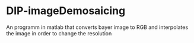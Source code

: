 # DIP-imageDemosaicing
An programm in matlab that converts bayer image to RGB and interpolates the image in order to change the resolution
